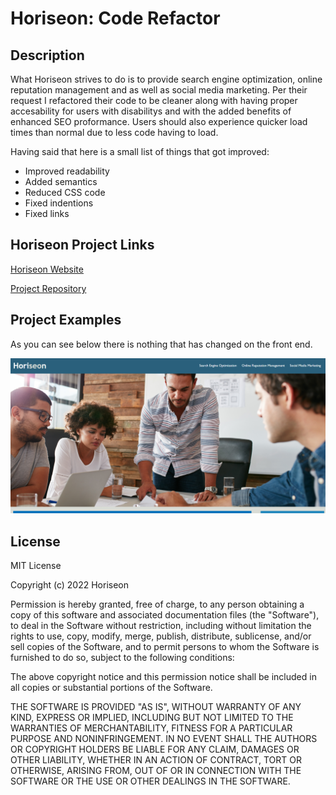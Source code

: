 # Horiseon: Code Refactor

## Description

What Horiseon strives to do is to provide search engine optimization, online reputation management and as well as social media marketing. Per their request I refactored their code to be cleaner along with having proper accesability for users with disabilitys and with the added benefits of enhanced SEO proformance. Users should also experience quicker load times than normal due to less code having to load. 

Having said that here is a small list of things that got improved:

- Improved readability
- Added semantics
- Reduced CSS code
- Fixed indentions
- Fixed links

## Horiseon Project Links

[Horiseon Website](https://tyestanley.github.io/horiseon-refactor)

[Project Repository](https://github.com/TyeStanley/horiseon-refactor)

## Project Examples

As you can see below there is nothing that has changed on the front end.

![Horiseon Homepage](assets/images/homepage-horiseon-example.PNG)


## License

 MIT License

Copyright (c) 2022 Horiseon

Permission is hereby granted, free of charge, to any person obtaining a copy
of this software and associated documentation files (the "Software"), to deal
in the Software without restriction, including without limitation the rights
to use, copy, modify, merge, publish, distribute, sublicense, and/or sell
copies of the Software, and to permit persons to whom the Software is
furnished to do so, subject to the following conditions:

The above copyright notice and this permission notice shall be included in all
copies or substantial portions of the Software.

THE SOFTWARE IS PROVIDED "AS IS", WITHOUT WARRANTY OF ANY KIND, EXPRESS OR
IMPLIED, INCLUDING BUT NOT LIMITED TO THE WARRANTIES OF MERCHANTABILITY,
FITNESS FOR A PARTICULAR PURPOSE AND NONINFRINGEMENT. IN NO EVENT SHALL THE
AUTHORS OR COPYRIGHT HOLDERS BE LIABLE FOR ANY CLAIM, DAMAGES OR OTHER
LIABILITY, WHETHER IN AN ACTION OF CONTRACT, TORT OR OTHERWISE, ARISING FROM,
OUT OF OR IN CONNECTION WITH THE SOFTWARE OR THE USE OR OTHER DEALINGS IN THE
SOFTWARE.
